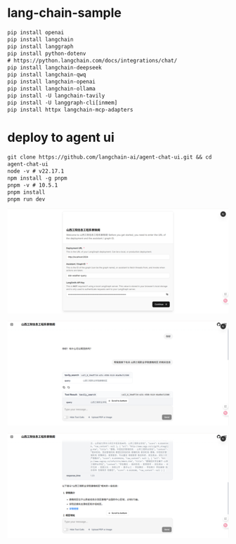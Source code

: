 # lang-chain-sample

```shell
pip install openai
pip install langchain
pip install langgraph
pip install python-dotenv
# https://python.langchain.com/docs/integrations/chat/
pip install langchain-deepseek
pip install langchain-qwq
pip install langchain-openai
pip install langchain-ollama
pip install -U langchain-tavily
pip install -U langgraph-cli[inmem]
pip install httpx langchain-mcp-adapters
```

# deploy to agent ui

```shell
git clone https://github.com/langchain-ai/agent-chat-ui.git && cd agent-chat-ui
node -v # v22.17.1
npm install -g pnpm
pnpm -v # 10.5.1
pnpm install
pnpm run dev
```

![image-20250723102620795](./assets/image-20250723102620795.png)

![image-20250723102818701](./assets/image-20250723102818701.png)

![image-20250723102830169](./assets/image-20250723102830169.png)